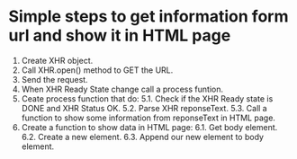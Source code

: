 # Simple steps to get information form url and show it in HTML page

1. Create XHR object.
2. Call XHR.open() method to GET the URL.
3. Send the request.
4. When XHR Ready State change call a process funtion.
5. Ceate process function that do:
	5.1. Check if the XHR Ready state is DONE and XHR Status OK.
	5.2. Parse XHR reponseText.
	5.3. Call a function to show some information from reponseText in HTML page.
6. Create a function to show data in HTML page:
	6.1. Get body element.
	6.2. Create a new element.
	6.3. Append our new element to body element.
